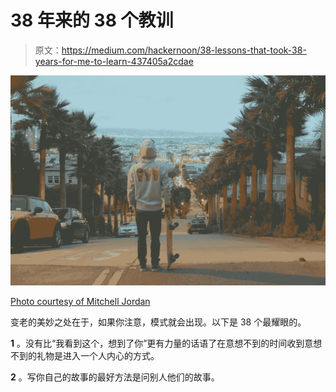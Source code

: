 # 38 年来的 38 个教训

> 原文：<https://medium.com/hackernoon/38-lessons-that-took-38-years-for-me-to-learn-437405a2cdae>

![](img/9b8056709e44fe69da104e86bc318238.png)

[Photo courtesy of Mitchell Jordan](https://www.instagram.com/mitchelada/)

变老的美妙之处在于，如果你注意，模式就会出现。以下是 38 个最耀眼的。

**1** 。没有比“我看到这个，想到了你”更有力量的话语了在意想不到的时间收到意想不到的礼物是进入一个人内心的方式。

**2** 。写你自己的故事的最好方法是问别人他们的故事。